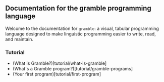 ## Documentation for the gramble programming language

Welcome to the documentation for `gramble`: a visual, tabular programming language designed to make linguistic programming easier to write, read, and maintain.

### Tutorial

- (What is Gramble?)[tutorial/what-is-gramble]
- (What's a Gramble program?)[tutorial/gramble-programs]
- (Your first program)[tutorial/first-program]